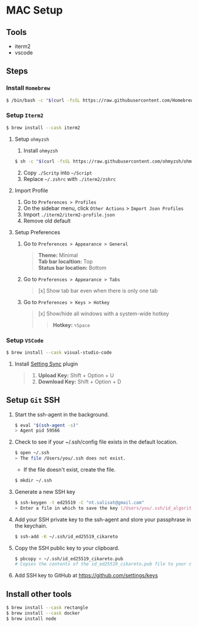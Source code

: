 # MAC Setup

## Tools
- iterm2
- vscode

## Steps
### Install `Homebrew`

```zsh
$ /bin/bash -c "$(curl -fsSL https://raw.githubusercontent.com/Homebrew/install/master/install.sh)"
 ```

### Setup `Iterm2`
```zsh
$ brew install --cask iterm2
```

1. Setup `ohmyzsh`
    1. Install `ohmyzsh`

    ```zsh
    $ sh -c "$(curl -fsSL https://raw.githubusercontent.com/ohmyzsh/ohmyzsh/master/tools/install.sh)"
    ```
    2. Copy `./Scritp` into `~/Script`
    3. Replace `~/.zshrc` with `./iterm2/zshrc`

2. Import Profile
    1. Go to `Preferences > Profiles`
    2. On the sidebar menu, click `Other Actions` > `Import Json Profiles`
    3. Import `./iterm2/iterm2-profile.json`
    4. Remove old default

3. Setup Preferences
    1. Go to `Preferences > Appearance > General`
        > **Theme:** Minimal  
        > **Tab bar localtion:** Top  
        > **Status bar location:** Bottom
    2. Go to `Preferences > Appearance > Tabs`
        > [x] Show tab bar even when there is only one tab
    3. Go to `Preferences > Keys > Hotkey`
        > [x] Show/hide all windows with a system-wide hotkey
        >> **Hotkey:** `⌥Space`

### Setup `VSCode`
```zsh
$ brew install --cask visual-studio-code
```
1. Install [Setting Sync](https://marketplace.visualstudio.com/items?itemName=Shan.code-settings-sync) plugin
    > 1. **Upload Key:** Shift + Option + U
    > 2. **Download Key:** Shift + Option + D

## Setup `Git` SSH
1. Start the ssh-agent in the background.
    ```zsh
    $ eval "$(ssh-agent -s)"
    > Agent pid 59566
    ```

2. Check to see if your ~/.ssh/config file exists in the default location.
    ```zsh
    $ open ~/.ssh
    > The file /Users/you/.ssh does not exist.
    ```
    - If the file doesn't exist, create the file.
    ```zsh
    $ mkdir ~/.ssh
    ```
3. Generate a new SSH key
    ```zsh
    $ ssh-keygen -t ed25519 -C "nt.salisat@gmail.com"
    > Enter a file in which to save the key (/Users/you/.ssh/id_algorithm): (/Users/salisa-cct/.ssh/id_ed25519_cikareto)
    ```
4. Add your SSH private key to the ssh-agent and store your passphrase in the keychain.
    ```zsh
    $ ssh-add -K ~/.ssh/id_ed25519_cikareto
    ```
5. Copy the SSH public key to your clipboard.
    ```zsh
    $ pbcopy < ~/.ssh/id_ed25519_cikareto.pub
    # Copies the contents of the id_ed25519_cikareto.pub file to your clipboard
    ```
4. Add SSH key to GitHub at https://github.com/settings/keys

## Install other tools
```zsh
$ brew install --cask rectangle
$ brew install --cask docker
$ brew install node
```
